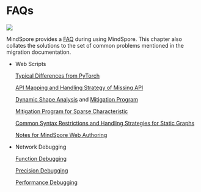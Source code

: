 # FAQs

<a href="https://gitee.com/mindspore/docs/blob/r2.0.0-alpha/docs/mindspore/source_en/migration_guide/faq.md" target="_blank"><img src="https://mindspore-website.obs.cn-north-4.myhuaweicloud.com/website-images/master/resource/_static/logo_source_en.png"></a>

MindSpore provides a [FAQ](https://mindspore.cn/docs/en/r2.0.0-alpha/faq/installation.html) during using MindSpore. This chapter also collates the solutions to the set of common problems mentioned in the migration documentation.

- Web Scripts

    [Typical Differences from PyTorch](https://www.mindspore.cn/docs/en/r2.0.0-alpha/migration_guide/typical_api_comparision.html)

    [API Mapping and Handling Strategy of Missing API](https://www.mindspore.cn/docs/en/r2.0.0-alpha/migration_guide/analysis_and_preparation.html#analyzing-api-compliance)

    [Dynamic Shape Analysis](https://www.mindspore.cn/docs/en/r2.0.0-alpha/migration_guide/analysis_and_preparation.html#dynamic-shape) and [Mitigation Program](https://www.mindspore.cn/docs/en/r2.0.0-alpha/migration_guide/model_development/model_and_loss.html#dynamic-shape-workarounds)

    [Mitigation Program for Sparse Characteristic](https://www.mindspore.cn/docs/en/r2.0.0-alpha/migration_guide/analysis_and_preparation.html#sparsity)

    [Common Syntax Restrictions and Handling Strategies for Static Graphs](https://www.mindspore.cn/docs/en/r2.0.0-alpha/migration_guide/model_development/model_and_loss.html#common-restrictions)

    [Notes for MindSpore Web Authoring](https://www.mindspore.cn/docs/en/r2.0.0-alpha/migration_guide/model_development/model_development.html#considerations-for-mindspore-network-authoring)

- Network Debugging

    [Function Debugging](https://www.mindspore.cn/docs/en/r2.0.0-alpha/migration_guide/debug_and_tune.html#function-debugging)

    [Precision Debugging](https://www.mindspore.cn/docs/en/r2.0.0-alpha/migration_guide/debug_and_tune.html#accuracy-debugging)

    [Performance Debugging](https://www.mindspore.cn/docs/en/r2.0.0-alpha/migration_guide/debug_and_tune.html#performance-tuning)
